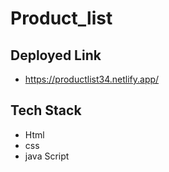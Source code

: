 # Product_list

## Deployed Link
- https://productlist34.netlify.app/

## Tech Stack 
- Html
- css
- java Script
